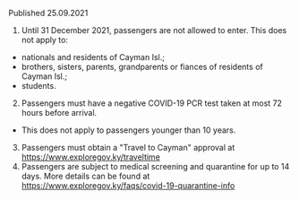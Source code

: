 Published 25.09.2021
1. Until 31 December 2021, passengers are not allowed to enter.
This does not apply to:
- nationals and residents of Cayman Isl.;
- brothers, sisters, parents, grandparents or fiances of residents of Cayman Isl.;
- students.
2. Passengers must have a negative COVID-19 PCR test taken at most 72 hours before arrival.
- This does not apply to passengers younger than 10 years.
3. Passengers must obtain a "Travel to Cayman" approval at <a href="https://www.exploregov.ky/traveltime">https://www.exploregov.ky/traveltime</a>
4. Passengers are subject to medical screening and quarantine for up to 14 days. More details can be found at <a href="https://www.exploregov.ky/faqs/covid-19-quarantine-info">https://www.exploregov.ky/faqs/covid-19-quarantine-info</a>